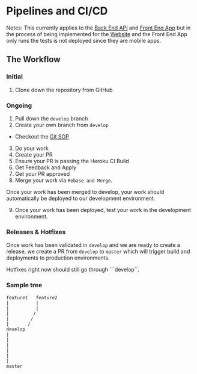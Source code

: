 # Pipelines and CI/CD

Notes: This currently applies to the [Back End API](https://github.com/ambergkim/nouri-api) and [Front End App](https://github.com/ambergkim/nouri-native) but in the process of being implemented for the [Website](https://github.com/nourimeals/website) and the Front End App only runs the tests is not deployed since they are mobile apps.

## The Workflow
### Initial
1. Clone down the repository from GitHub

### Ongoing
1. Pull down the ```develop``` branch
2. Create your own branch from ```develop```
- Checkout the [Git SOP](SOPs/Git_Standard_Operating_Procedures.md)
3. Do your work
4. Create your PR
5. Ensure your PR is passing the Heroku CI Build
6. Get Feedback and Apply
7. Get your PR approved
8. Merge your work via ```Rebase and Merge```.

Once your work has been merged to develop, your work should automatically be deployed to our development environment.

9. Once your work has been deployed, test your work in the development environment.

### Releases & Hotfixes
Once work has been validated in ```develop``` and we are ready to create a release, we create a PR from ```develop``` to ```master``` which will trigger build and deployments to production environments.

Hotfixes right now should still go through ```develop``.

### Sample tree
```
feature1   feature2 
|          |
|          |
|         /
|        /
|       /
develop
|
|
|
|
|
|
master
```